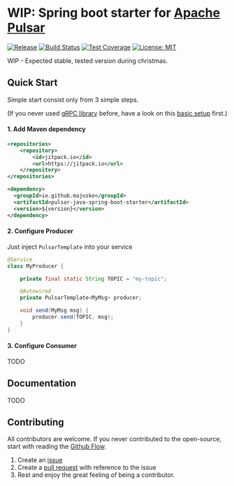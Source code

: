 # WIP: Spring boot starter for [Apache Pulsar](https://pulsar.apache.org/)

[![Release](https://jitpack.io/v/majusko/pulsar-java-spring-boot-starter.svg)](https://jitpack.io/#majusko/pulsar-java-spring-boot-starter)
[![Build Status](https://travis-ci.com/majusko/pulsar-java-spring-boot-starter.svg?branch=master)](https://travis-ci.com/majusko/pulsar-java-spring-boot-starter)
[![Test Coverage](https://codecov.io/gh/majusko/pulsar-java-spring-boot-starter/branch/master/graph/badge.svg)](https://codecov.io/gh/majusko/pulsar-java-spring-boot-starter/branch/master)
[![License: MIT](https://img.shields.io/badge/License-MIT-yellow.svg)](https://opensource.org/licenses/MIT)

WIP - Expected stable, tested version during christmas.

## Quick Start

Simple start consist only from 3 simple steps.

(If you never used [gRPC library](https://github.com/LogNet/grpc-spring-boot-starter) before, have a look on this [basic setup](https://github.com/LogNet/grpc-spring-boot-starter#4-show-case) first.)

#### 1. Add Maven dependency

```xml
<repositories>
    <repository>
        <id>jitpack.io</id>
        <url>https://jitpack.io</url>
    </repository>
</repositories>
```

```xml
<dependency>
  <groupId>io.github.majusko</groupId>
  <artifactId>pulsar-java-spring-boot-starter</artifactId>
  <version>${version}</version>
</dependency>
```

#### 2. Configure Producer

Just inject `PulsarTemplate` into your service

```java
@Service
class MyProducer {

	private final static String TOPIC = "my-topic";

	@Autowired
	private PulsarTemplate<MyMsg> producer;

	void send(MyMsg msg) {
		producer.send(TOPIC, msg);
	}
}

```

#### 3. Configure Consumer

TODO

## Documentation

TODO

## Contributing

All contributors are welcome. If you never contributed to the open-source, start with reading the [Github Flow](https://help.github.com/en/github/collaborating-with-issues-and-pull-requests/github-flow).

1. Create an [issue](https://help.github.com/en/github/managing-your-work-on-github/about-issues)
2. Create a [pull request](https://help.github.com/en/github/collaborating-with-issues-and-pull-requests/about-pull-requests) with reference to the issue
3. Rest and enjoy the great feeling of being a contributor.

